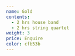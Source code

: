 ```yaml
---
name: Gold
contents:
  - 2 hrs house band
  - 2 hrs string quartet
weight: 3
price: Enquire
color: cfb53b
---
```








